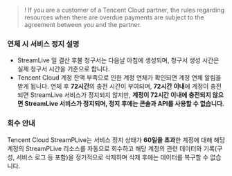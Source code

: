 >! If you are a customer of a Tencent Cloud partner, the rules regarding resources when there are overdue payments are subject to the agreement between you and the partner.

### 연체 시 서비스 정지 설명
- StreamLive 일 결산 후불 청구서는 다음날 아침에 생성되며, 청구서 생성 시간은 실제 청구서 시간을 기준으로 합니다.
- Tencent Cloud 계정 잔액 부족으로 인한 계정 연체가 확인되면 계정 연체 알림을 받게 됩니다. 연체 후 **72시간**의 충전 시간이 부여되며, **72시간 이내**에 계정이 충전되면 StreamLive 서비스가 정지되지 않지만, **계정이 72시간 이내에 충전되지 않으면 StreamLive 서비스가 정지되며, 정지 후에는 콘솔과 API를 사용할 수 없습니다.**


### 회수 안내
Tencent Cloud StreamPLive는 서비스 정지 상태가 **60일을 초과**한 계정에 대해 해당 계정의 StreamPLive 리소스를 자동으로 회수하고 해당 계정의 관련 데이터와 기록(구성, 서비스 로그 등 포함)을 정기적으로 삭제하며 삭제 후에는 데이터를 복구할 수 없습니다.
